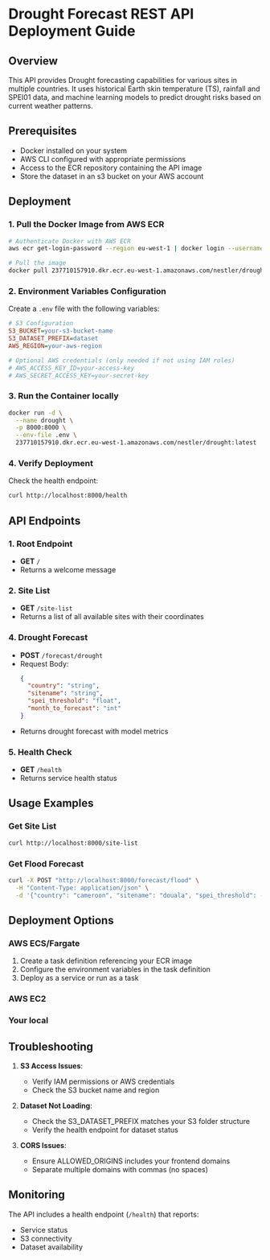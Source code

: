 # Drought Forecast REST API Deployment Guide

## Overview
This API provides Drought forecasting capabilities for various sites in multiple countries. It uses historical Earth skin temperature (TS), rainfall and SPEI01 data, and machine learning models to predict drought risks based on current weather patterns.

## Prerequisites
- Docker installed on your system
- AWS CLI configured with appropriate permissions
- Access to the ECR repository containing the API image
- Store the dataset in an s3 bucket on your AWS account

## Deployment

### 1. Pull the Docker Image from AWS ECR
```bash
# Authenticate Docker with AWS ECR
aws ecr get-login-password --region eu-west-1 | docker login --username AWS --password-stdin 237710157910.dkr.ecr.eu-west-1.amazonaws.com

# Pull the image
docker pull 237710157910.dkr.ecr.eu-west-1.amazonaws.com/nestler/drought:latest
```

### 2. Environment Variables Configuration
Create a `.env` file with the following variables:

```ini
# S3 Configuration
S3_BUCKET=your-s3-bucket-name
S3_DATASET_PREFIX=dataset
AWS_REGION=your-aws-region

# Optional AWS credentials (only needed if not using IAM roles)
# AWS_ACCESS_KEY_ID=your-access-key
# AWS_SECRET_ACCESS_KEY=your-secret-key
```

### 3. Run the Container locally
```bash
docker run -d \
  --name drought \
  -p 8000:8000 \
  --env-file .env \
  237710157910.dkr.ecr.eu-west-1.amazonaws.com/nestler/drought:latest
```

### 4. Verify Deployment
Check the health endpoint:
```bash
curl http://localhost:8000/health
```

## API Endpoints

### 1. Root Endpoint
- **GET** `/`
- Returns a welcome message

### 2. Site List
- **GET** `/site-list`
- Returns a list of all available sites with their coordinates

### 4. Drought Forecast
- **POST** `/forecast/drought`
- Request Body:
  ```json
  {
    "country": "string",
    "sitename": "string",
    "spei_threshold": "float",
    "month_to_forecast": "int"
  }
  ```
- Returns drought forecast with model metrics

### 5. Health Check
- **GET** `/health`
- Returns service health status

## Usage Examples

### Get Site List
```bash
curl http://localhost:8000/site-list
```

### Get Flood Forecast
```bash
curl -X POST "http://localhost:8000/forecast/flood" \
  -H "Content-Type: application/json" \
  -d '{"country": "cameroon", "sitename": "douala", "spei_threshold": -1.0, "month_to_forcast": 10}'
```

## Deployment Options

### AWS ECS/Fargate
1. Create a task definition referencing your ECR image
2. Configure the environment variables in the task definition
3. Deploy as a service or run as a task

### AWS EC2 

### Your local

## Troubleshooting

1. **S3 Access Issues**:
   - Verify IAM permissions or AWS credentials
   - Check the S3 bucket name and region

2. **Dataset Not Loading**:
   - Check the S3_DATASET_PREFIX matches your S3 folder structure
   - Verify the health endpoint for dataset status

3. **CORS Issues**:
   - Ensure ALLOWED_ORIGINS includes your frontend domains
   - Separate multiple domains with commas (no spaces)

## Monitoring
The API includes a health endpoint (`/health`) that reports:
- Service status
- S3 connectivity
- Dataset availability

